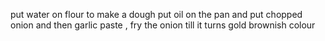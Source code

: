 put water on flour to make a dough 
put oil  on the pan and put chopped onion and then garlic paste , fry the onion till it turns gold brownish colour 